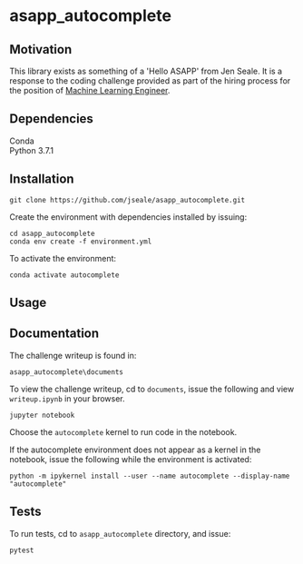 # asapp_autocomplete 

## Motivation 
This library exists as something of a 'Hello ASAPP' from Jen Seale. It is a response to the coding challenge provided as part of the hiring process for the position of [Machine Learning Engineer](https://jobs.lever.co/asapp-2/20112e96-2c3b-41e7-a602-61edb8e998b7).

## Dependencies 
Conda<br />
Python 3.7.1<br />

## Installation 
```
git clone https://github.com/jseale/asapp_autocomplete.git
```

Create the environment with dependencies installed by issuing: <br /> 
```
cd asapp_autocomplete
conda env create -f environment.yml
```

To activate the environment:<br />
```
conda activate autocomplete
```

## Usage 

## Documentation

The challenge writeup is found in: <br/>
```
asapp_autocomplete\documents
```

To view the challenge writeup, cd to `documents`, issue the following
and view `writeup.ipynb` in your browser. <br />
```
jupyter notebook
```

Choose the `autocomplete` kernel to run code in the notebook.

If the autocomplete environment does not appear as a kernel in the notebook, issue the following
while the environment is activated:<br />
```
python -m ipykernel install --user --name autocomplete --display-name "autocomplete"
```

## Tests
To run tests, cd to `asapp_autocomplete` directory, and issue: <br />
```
pytest
```

